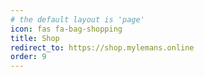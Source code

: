 ```yaml
---
# the default layout is 'page'
icon: fas fa-bag-shopping
title: Shop
redirect_to: https://shop.mylemans.online
order: 9
---
```

